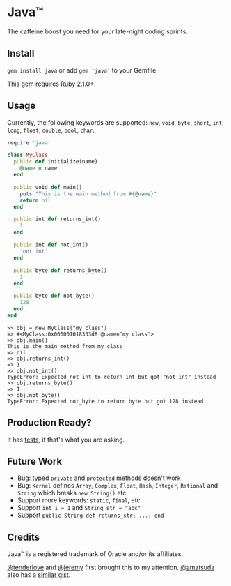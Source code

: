 Java™
=====

The caffeine boost you need for your late-night coding sprints.

Install
-------

`gem install java` or add `gem 'java'` to your Gemfile.

This gem requires Ruby 2.1.0+.

Usage
-----

Currently, the following keywords are supported: `new`, `void`, `byte`, `short`,
`int`, `long`, `float`, `double`, `bool`, `char`.

```ruby
require 'java'

class MyClass
  public def initialize(name)
    @name = name
  end

  public void def main()
    puts "This is the main method from #{@name}"
    return nil
  end

  public int def returns_int()
    1
  end

  public int def not_int()
    'not int'
  end

  public byte def returns_byte()
    1
  end

  public byte def not_byte()
    128
  end
end
```

```irb
>> obj = new MyClass("my class")
=> #<MyClass:0x000001018333d8 @name="my class">
>> obj.main()
This is the main method from my class
=> nil
>> obj.returns_int()
=> 1
>> obj.not_int()
TypeError: Expected not_int to return int but got "not int" instead
>> obj.returns_byte()
=> 1
>> obj.not_byte()
TypeError: Expected not_byte to return byte but got 128 instead
```

Production Ready?
-----------------

It has [tests](https://github.com/vanruby/java/tree/master/test), if that's what
you are asking.

Future Work
-----------

- Bug: typed `private` and `protected` methods doesn't work
- Bug: `Kernel` defines `Array`, `Complex`, `Float`, `Hash`, `Integer`,
  `Rational` and `String` which breaks `new String()` etc
- Support more keywords: `static`, `final`, etc
- Support `int i = 1` and `String str = "abc"`
- Support `public String def returns_str; ...; end`


Credits
-------

Java™ is a registered trademark of Oracle and/or its affiliates.

[@tenderlove](https://github.com/tenderlove) and [@jeremy](https://github.com/jeremy)
first brought this to my attention. [@amatsuda](https://github.com/amatsuda)
also has a [similar gist](https://gist.github.com/amatsuda/6237320).
